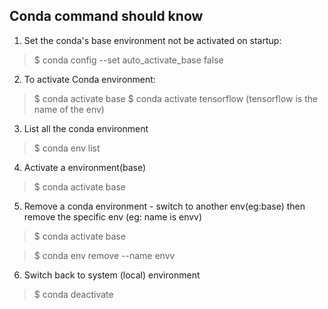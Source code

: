 ## Conda command should know

1. Set the conda's base environment not be activated on startup:
> $ conda config --set auto_activate_base false

2. To activate Conda environment:
> $ conda activate base
> $ conda activate tensorflow (tensorflow is the name of the env)

3. List all the conda environment
> $ conda env list

4. Activate a environment(base)
> $ conda activate base

5. Remove a conda environment - switch to another env(eg:base) then remove the specific env (eg: name is envv)
> $ conda activate base

> $ conda env remove --name envv

6. Switch back to system (local) environment
>$ conda deactivate
